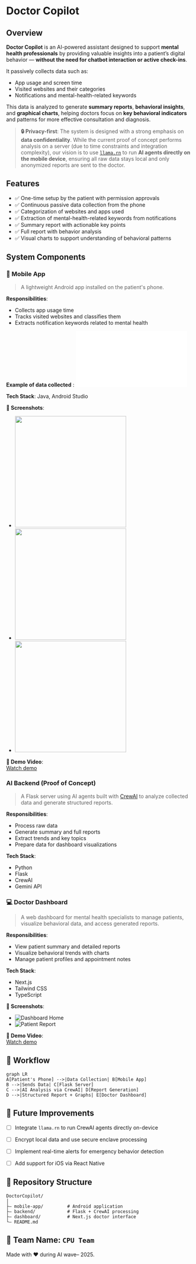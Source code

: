 # Doctor Copilot

## Overview

**Doctor Copilot** is an AI-powered assistant designed to support **mental health professionals** by providing valuable insights into a patient’s digital behavior — **without the need for chatbot interaction or active check-ins**.

It passively collects data such as:
- App usage and screen time
- Visited websites and their categories
- Notifications and mental-health-related keywords

This data is analyzed to generate **summary reports**, **behavioral insights**, and **graphical charts**, helping doctors focus on **key behavioral indicators** and patterns for more effective consultation and diagnosis.

> **🔒 Privacy-first**: The system is designed with a strong emphasis on **data confidentiality**. While the current proof of concept performs analysis on a server (due to time constraints and integration complexity), our vision is to use [`llama.rn`](https://github.com/llama-rs/llama.rn) to run **AI agents directly on the mobile device**, ensuring all raw data stays local and only anonymized reports are sent to the doctor.


## Features

- ✅ One-time setup by the patient with permission approvals  
- ✅ Continuous passive data collection from the phone  
- ✅ Categorization of websites and apps used  
- ✅ Extraction of mental-health-related keywords from notifications  
- ✅ Summary report with actionable key points  
- ✅ Full report with behavior analysis  
- ✅ Visual charts to support understanding of behavioral patterns  


## System Components

### 📱 Mobile App

> A lightweight Android app installed on the patient's phone.

**Responsibilities**:
- Collects app usage time
- Tracks visited websites and classifies them
- Extracts notification keywords related to mental health

**Example of data collected** : ![user1](./backend/user1.json)

**Tech Stack**: Java, Android Studio

**📸 Screenshots**:
- <img src="./screenshots/mobile3.jpg" width="300" />
- <img src="./screenshots/mobile1.jpg" width="300" />
- <img src="./screenshots/mobile2.jpg" width="300" />



**🎥 Demo Video**:  
[Watch demo](https://drive.google.com/drive/folders/1aZXAgttMsAgc6UzvcPxo9CdnlS8GNYOH?usp=sharing)



### AI Backend (Proof of Concept)

> A Flask server using AI agents built with [CrewAI](https://docs.crewai.com/) to analyze collected data and generate structured reports.

**Responsibilities**:
- Process raw data
- Generate summary and full reports
- Extract trends and key topics
- Prepare data for dashboard visualizations

**Tech Stack**:
- Python
- Flask
- CrewAI
- Gemini API


### 💻 Doctor Dashboard

> A web dashboard for mental health specialists to manage patients, visualize behavioral data, and access generated reports.

**Responsibilities**:
- View patient summary and detailed reports
- Visualize behavioral trends with charts
- Manage patient profiles and appointment notes

**Tech Stack**:
- Next.js
- Tailwind CSS
- TypeScript

**📸 Screenshots**:
- ![Dashboard Home](docs/screenshots/dashboard_home.png)
- ![Patient Report](docs/screenshots/patient_report.png)

**🎥 Demo Video**:  
[Watch demo](#link-to-demo-video)

## 🔁 Workflow

```mermaid
graph LR
A[Patient's Phone] -->|Data Collection| B[Mobile App]
B -->|Sends Data| C[Flask Server]
C -->|AI Analysis via CrewAI| D[Report Generation]
D -->|Structured Report + Graphs| E[Doctor Dashboard]
```

## 🚀 Future Improvements

- [ ] Integrate `llama.rn` to run CrewAI agents directly on-device
- [ ] Encrypt local data and use secure enclave processing
- [ ] Implement real-time alerts for emergency behavior detection
- [ ] Add support for iOS via React Native


## 📁 Repository Structure

```
DoctorCopilot/
│
├— mobile-app/         # Android application
├— backend/            # Flask + CrewAI processing
├— dashboard/          # Next.js doctor interface
└— README.md
```



## 👥 Team Name: `CPU Team`

Made with ❤️ during AI wave– 2025.

